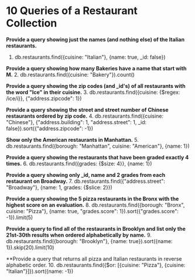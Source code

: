# 10 Queries of a Restaurant Collection

**Provide a query showing just the names (and nothing else) of the Italian restaurants.**
1. db.restaurants.find({cuisine: "Italian"}, {name: true, _id: false})

**Provide a query showing how many Bakeries have a name that start with M.**
2. db.restaurants.find({cuisine: "Bakery"}).count()

**Provide a query showing the zip codes (and _id's) of all restaurants with the word "Ice" in their cuisine.**
3. db.restaurants.find({cuisine: {$regex: /ice/i}}, {"address.zipcode": 1})

**Provide a query showing the street and street number of Chinese restaurants ordered by zip code.**
4. db.restaurants.find({cuisine: "Chinese"}, {"address.building": 1, "address.street": 1, _id: false}).sort({"address.zipcode": -1})

**Show only the American restaurants in Manhattan.**
5. db.restaurants.find({borough: "Manhattan", cuisine: "American"}, {name: 1})

**Provide a query showing the restaurants that have been graded exactly 4 times.**
6. db.restaurants.find({grades: {$size: 4}}, {name: 1})

**Provide a query showing only _id, name and 2 grades from each restaurant on Broadway.**
7. db.restaurants.find({"address.street": "Broadway"}, {name: 1, grades: {$slice: 2}})

**Provide a query showing the 5 pizza restaurants in the Bronx with the highest score on an evaluation.**
8. db.restaurants.find({borough: "Bronx", cuisine: "Pizza"}, {name: true, "grades.score": 1}).sort({"grades.score": -1}).limit(5)

**Provide a query to find all of the restaurants in Brooklyn and list only the 21st-30th results when ordered alphabetically by name.**
9. db.restaurants.find({borough: "Brooklyn"}, {name: true}).sort({name: 1}).skip(20).limit(10)

**Provide a query that returns all pizza and Italian restaurants in reverse alphabetic order.
10. db.restaurants.find({$or: [{cuisine: "Pizza"}, {cuisine: "Italian"}]}).sort({name: -1})
